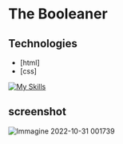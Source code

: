 # The Booleaner

## Technologies

* [html]
* [css]

[![My Skills](https://skillicons.dev/icons?i=html,css,vscode&theme=light)](https://skillicons.dev)

## screenshot

![Immagine 2022-10-31 001739](https://user-images.githubusercontent.com/96775417/198906726-077c3d82-9217-4239-9456-f65deb3f84e6.png)
